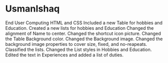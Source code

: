 # UsmanIshaq
End User Computing HTML and CSS
Included a new Table for hobbies and Education.
Created a new lists for hobbies and Education
Changed the alignment of Name to center.
Changed the shortcut icon picture.
Changed the Table Background color.
Changed the Background image.
Changed the background image properties to cover size, fixed, and no-reapeats.
Classified the lists.
Changed the List styles in Hobbies and Education.
Edited the text in Experiences and added a list of duties.
